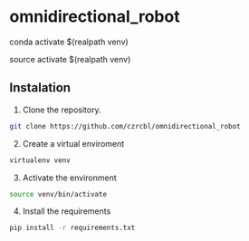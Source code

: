 # omnidirectional_robot

conda activate $(realpath venv)

source activate $(realpath venv)

## Instalation
1. Clone the repository.
```bash
git clone https://github.com/czrcbl/omnidirectional_robot
```
2. Create a virtual enviroment

```bash
virtualenv venv
```
3. Activate the environment
```bash
source venv/bin/activate
```
4. Install the requirements
```bash
pip install -r requirements.txt
```

